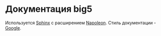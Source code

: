 # Документация big5

Используется [Sphinx](https://www.sphinx-doc.org/) с расширением [Napoleon](https://www.sphinx-doc.org/en/master/usage/extensions/napoleon.html). Стиль документации - [Google](https://sphinxcontrib-napoleon.readthedocs.io/en/latest/example_google.html).
